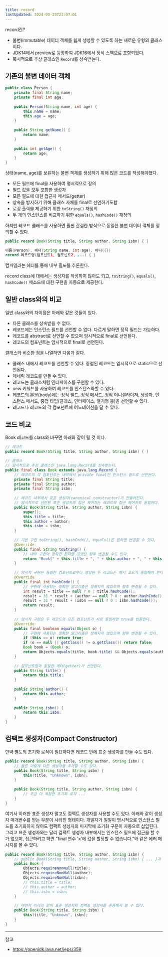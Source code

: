 ```yaml
---
title: record
lastUpdated: 2024-03-23T23:07:01
---
```


record란?
- 불변(immutable) 데이터 객체를 쉽게 생성할 수 있도록 하는 새로운 유형의 클래스이다.
- JDK14에서 preview로 등장하여 JDK16에서 정식 스펙으로 포함되었다.
- 묵시적으로 추상 클래스인 `Record`를 상속받는다. 

## 기존의 불변 데이터 객체

```java
public class Person {
    private final String name;
    private final int age;
    
    public Person(String name, int age) {
        this.name = name;
        this.age = age;
    }
    
    public String getName() {
        return name;
    }
    
    public int getAge() {
        return age;
    }
}
```

상태(name, age)를 보유하는 불변 객체를 생성하기 위해 많은 코드를 작성해야했다.

- 모든 필드에 final을 사용하여 명시적으로 정의
- 필드 값을 모두 포함한 생성자 
- 모든 필드에 대한 접근자 메서드(getter) 
- 상속을 방지하기 위해 클래스 자체를 final로 선언하기도함
- 로깅 출력을 제공하기 위한 `toString()` 재정의
- 두 개의 인스턴스를 비교하기 위한 `equals()`, `hashCode()` 재정의

하지만 레코드 클래스를 사용하면 훨씬 간결한 방식으로 동일한 불변 데이터 객체를 정의할 수 있다.

```java
public record Book(String title, String author, String isbn) { }
```

```java
이름(Person), 헤더(String name, int age), 바디({})
record 레코드명(컴포넌트1, 컴포넌트2, ...) { }
```

컴파일러는 헤더를 통해 내부 필드를 추론한다.

record class에 대해서는 생성자를 작성하지 않아도 되고, `toString()`, `equals()`, `hashCode()` 메소드에 대한 구현을 자동으로 제공한다.

## 일반 class와의 비교

일반 class와의 차이점은 아래와 같은 것들이 있다.

- 다른 클래스를 상속받을 수 없다.
- 레코드에는 인스턴스 필드를 선언할 수 없다. 다르게 말하면 정적 필드는 가능하다.
- 레코드를 abstract로 선언할 수 없으며 암시적으로 final로 선언된다.
- 레코드의 컴포넌트는 암시적으로 final로 선언된다.

클래스와 비슷한 점을 나열하면 다음과 같다.

- 클래스 내에서 레코드를 선언할 수 있다. 중첩된 레코드는 암시적으로 static으로 선언된다.
- 제네릭 레코드를 만들 수 있다.
- 레코드는 클래스처럼 인터페이스를 구현할 수 있다.
- new 키워드를 사용하여 레코드를 인스턴스화할 수 있다.
- 레코드의 본문(body)에는 정적 필드, 정적 메서드, 정적 이니셜라이저, 생성자, 인스턴스 메서드, 중첩 타입(클래스, 인터페이스, 열거형 등)을 선언할 수 있다.
- 레코드나 레코드의 각 컴포넌트에 어노테이션을 달 수 있다.

## 코드 비교

Book 레코드를 class와 바꾸면 아래와 같이 될 것 이다.

```java
// 레코드
public record Book(String title, String author, String isbn) { }
```

```java
// 클래스
// 암시적으로 추상 클래스인 java.lang.Record를 상속받는다.
public final class Book extends java.lang.Record {
    // 레코드의 각 컴포넌트는 내부에서 private final인 인스턴스 필드로 선언된다.
    private final String title;
    private final String author;
    private final String isbn;
 
    // 레코드 내부에서 표준 생성자(canonical constructor)가 만들어진다.
    // 암시적으로 선언된 표준 생성자의 접근 제어자는 레코드의 접근 제어자와 동일하다.
    public Book(String title, String author, String isbn) {
        super();
        this.title = title;
        this.author = author;
        this.isbn = isbn;
    }
 
    // 기본 구현 toString(), hashCode(), equals()은 원하면 변경할 수 있다.
    @Override
    public final String toString() {
        // 내부 구현의 정확한 문자열 포맷은 향후 변경될 수도 있다.
        return "Book[" + this.title + ", " + this.author + ", " + this.isbn + "]";
    }
 
    // 암시적 구현은 동일한 컴포넌트로부터 생성된 두 레코드는 해시 코드가 동일해야 한다.
    @Override
    public final int hashCode() {
        // 구현에 사용되는 정확한 알고리즘은 정해지지 않았으며 향후 변경될 수 있다.
        int result = title == null ? 0 : title.hashCode();  
        result = 31 * result + (author == null ? 0 : author.hashCode());  
        result = 31 * result + (isbn == null ? 0 : isbn.hashCode());  
        return result;  
    }
 
    // 암시적 구현은 두 레코드의 모든 컴포넌트가 서로 동일하면 true를 반환한다.
    @Override
    public final boolean equals(Object o) {
        // 구현에 사용되는 정확한 알고리즘은 정해지지 않았으며 향후 변경될 수 있다.
        if (this == o) return true;
        if (o == null || getClass() != o.getClass()) return false;
        Book book = (Book) o;
        return Objects.equals(title, book.title) && Objects.equals(author, book.author) && Objects.equals(isbn, book.isbn);
    }
 
    // 컴포넌트명과 동일한 게터(getter)가 선언된다.
    public String title() {
        return this.title;
    }
 
    public String author() {
        return this.author;
    }
 
    public String isbn() {
        return this.isbn;
    }
}
```

## 컴팩트 생성자(Compact Constructor)

만약 별도의 초기화 로직이 필요하다면 레코드 안에 표준 생성자를 만들 수도 있다. 

```java
public record Book(String title, String author, String isbn) {    
    // 물론 이렇게 다른 생성자를 추가할 수도 있다.
    public Book(String title, String isbn) {
        this(title, "Unknown", isbn);
    }
 
    public Book(String title, String author, String isbn) {
        // 조금 더 복잡한 초기화 로직 ...
    }
}
```

여기서 이러한 표준 생성자 말고도 컴팩트 생성자를 사용할 수도 있다. 아래와 같이 생성자 매개변수를 받는 부분이 사라진 형태이다. 개발자가 일일이 명시적으로 인스턴스 필드를 초기화하지 않아도 컴팩트 생성자의 마지막에 초기화 구문이 자동으로 삽입된다. 그리고 표준 생성자와는 달리 컴팩트 생성자 내부에서는 인스턴스 필드에 접근을 할 수가 없으며, 접근하려고 하면 "final 변수 'x'에 값을 할당할 수 없습니다."와 같은 에러 메시지를 볼 수 있다.

```java
public record Book(String title, String author, String isbn) {
    // public Book(String title, String author, String isbn) { ... }과 동일
    public Book {
        Objects.requireNonNull(title);
        Objects.requireNonNull(author);
        Objects.requireNonNull(isbn);
        // this.title = title;
        // this.author = author;
        // this.isbn = isbn;
    }
 
    // 여전히 아래와 같이 표준 생성자와 컴팩트 생성자를 혼용해서 쓸 수 있다.
    public Book(String title, String isbn) {
        this(title, "Unknown", isbn);
    }
}
```

---
참고
- https://openjdk.java.net/jeps/359

